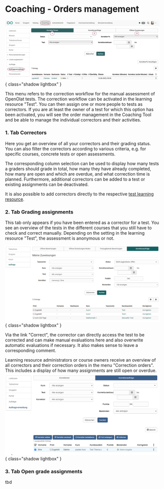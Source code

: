 # Coaching - Orders management

![coaching_auftragsverwaltung_v1_de.png](assets/coaching_auftragsverwaltung_v1_de.png){ class="shadow lightbox" }

This menu refers to the correction workflow for the manual assessment of OpenOlat tests. The correction workflow can be activated in the learning resource "Test". You can then assign one or more people to tests as correctors. If you are at least the owner of a test for which this option has been activated, you will see the order management in the Coaching Tool and be able to manage the individual correctors and their activities.

### 1. Tab Correctors

Here you get an overview of all your correctors and their grading status. You can also filter the correctors according to various criteria, e.g. for specific courses, concrete tests or open assessments.

The corresponding column selection can be used to display how many tests a graders should grade in total, how many they have already completed, how many are open and which are overdue, and what correction time is planned. Furthermore, additional correctors can be added to a test or existing assignments can be deactivated.

It is also possible to add correctors directly to the respective [test learning resource](../learningresources/Test_settings.md).


### 2. Tab Grading assignments

This tab only appears if you have been entered as a corrector for a test. You see an overview of the tests in the different courses that you still have to check and correct manually. Depending on the setting in the learning resource "Test", the assessment is anonymous or not.

![Meine Korrekturaufträge](assets/Meine_Korrekturauftraege.png){ class="shadow lightbox" }

Via the link "Correct", the corrector can directly access the test to be corrected and can make manual evaluations here and also overwrite automatic evaluations if necessary. It also makes sense to leave a corresponding comment.

Learning resource administrators or course owners receive an overview of all correctors and their correction orders in the menu "Correction orders". This includes a display of how many assignments are still open or overdue.
![Coching Tool Auftragsverwaltung](assets/Auftragsverwaltung_Korrekturauftraege.png){ class="shadow lightbox" }


### 3. Tab Open grade assignments

tbd
